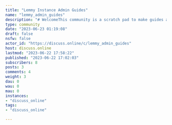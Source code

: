 ```yaml
---
title: "Lemmy Instance Admin Guides" 
name: "lemmy_admin_guides"
description: "# WelcomeThis community is a scratch pad to make guides and advice tips for new and existing Lemmy admins.The purpose of this community is to gather helpful information and formalize it into a PR to the official Lemmy docs found here: https://github.com/LemmyNet/lemmy-docs# Rules1. Be nice2. Be open minded3. Be helpful# Links- [Lemmy Wishlist](/c/wishlist)- [Lemmy docs](https://join-lemmy.org/docs/index.html)- [Lemmy docs repo](https://github.com/LemmyNet/lemmy-docs)- [Pict-rs repo](https://git.asonix.dog/asonix/pict-rs/)"
type: community
date: "2023-06-23 01:19:08"
draft: false
nsfw: false
actor_id: "https://discuss.online/c/lemmy_admin_guides"
host: discuss.online
lastmod: "2023-06-22 17:58:22"
published: "2023-06-22 17:02:03"
subscribers: 8
posts: 3
comments: 4
weight: 3
dau: 0
wau: 0
mau: 0
instances:
- "discuss_online"
tags: 
- "discuss_online"

---
```

